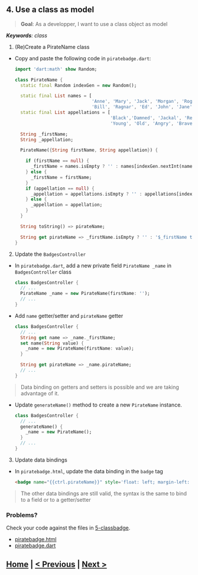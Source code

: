 ## 4. Use a class as model
> **Goal**: As a developper, I want to use a class object as model

_**Keywords**: class_

1. (Re)Create a PirateName class
 - Copy and paste the following code in `piratebadge.dart`:

    ```Dart
    import 'dart:math' show Random;
    
    class PirateName {
      static final Random indexGen = new Random();
    
      static final List names = [
                                 'Anne', 'Mary', 'Jack', 'Morgan', 'Roger',
                                 'Bill', 'Ragnar', 'Ed', 'John', 'Jane' ];
      static final List appellations = [
                                        'Black','Damned', 'Jackal', 'Red', 'Stalwart', 'Axe',
                                        'Young', 'Old', 'Angry', 'Brave', 'Crazy', 'Noble'];
    
      String _firstName;
      String _appellation;
    
      PirateName({String firstName, String appellation}) {
    
        if (firstName == null) {
          _firstName = names.isEmpty ? '' : names[indexGen.nextInt(names.length)];
        } else {
          _firstName = firstName;
        }
        if (appellation == null) {
          _appellation = appellations.isEmpty ? '' : appellations[indexGen.nextInt(appellations.length)];
        } else {
          _appellation = appellation;
        }
      }
    
      String toString() => pirateName;
    
      String get pirateName => _firstName.isEmpty ? '' : '$_firstName the $_appellation';
    }
    ```
2. Update the `BadgesController`
 - In `piratebadge.dart`, add a new private field `PirateName _name` in `BadgesController` class

    ```Dart
    class BadgesController {
      // ...
      PirateName _name = new PirateName(firstName: '');
      // ...
    }
    ```
 - Add `name` getter/setter and `pirateName` getter

    ```Dart
    class BadgesController {
      // ...
      String get name => _name._firstName;
      set name(String value) {
        _name = new PirateName(firstName: value);
      }
    
      String get pirateName => _name.pirateName;
      // ...
    }
    ```
 > Data binding on getters and setters is possible and we are taking advantage of it.
 - Update `generateName()` method to create a new `PirateName` instance.

    ```Dart
    class BadgesController {
      // ...
      generateName() {
        _name = new PirateName();
      }
      // ...
    }
    ```
3. Update data bindings
 - In `piratebadge.html`, update the data binding in the `badge` tag

    ```HTML
    <badge name="{{ctrl.pirateName}}" style='float: left; margin-left: 20px;'></badge>
    ```
 > The other data bindings are still valid, the syntax is the same to bind to a field or to a getter/setter
 
### Problems?
Check your code against the files in [5-classbadge](../web/5-classbadge).
- [piratebadge.html](../web/5-classbadge/piratebadge.html)
- [piratebadge.dart](../web/5-classbadge/piratebadge.dart)

## [Home](../README.md) | [< Previous](step-4.md) | [Next >](step-6.md)
